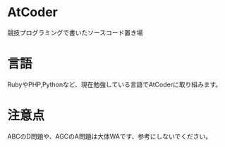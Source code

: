 # AtCoder
競技プログラミングで書いたソースコード置き場

# 言語
RubyやPHP,Pythonなど、現在勉強している言語でAtCoderに取り組みます。

# 注意点
ABCのD問題や、AGCのA問題は大体WAです、参考にしないでください。
